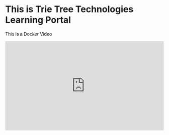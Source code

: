 <h1> This is Trie Tree Technologies Learning Portal </h1>


This Is a Docker Video

<div style="padding:56.25% 0 0 0;position:relative;"><iframe src="https://player.vimeo.com/video/724344885?h=a2f77cb6a6&amp;badge=0&amp;autopause=0&amp;player_id=0&amp;app_id=58479" frameborder="0" allow="autoplay; fullscreen; picture-in-picture" allowfullscreen style="position:absolute;top:0;left:0;width:100%;height:100%;" title="CD-Docker-II"></iframe></div><script src="https://player.vimeo.com/api/player.js"></script>
